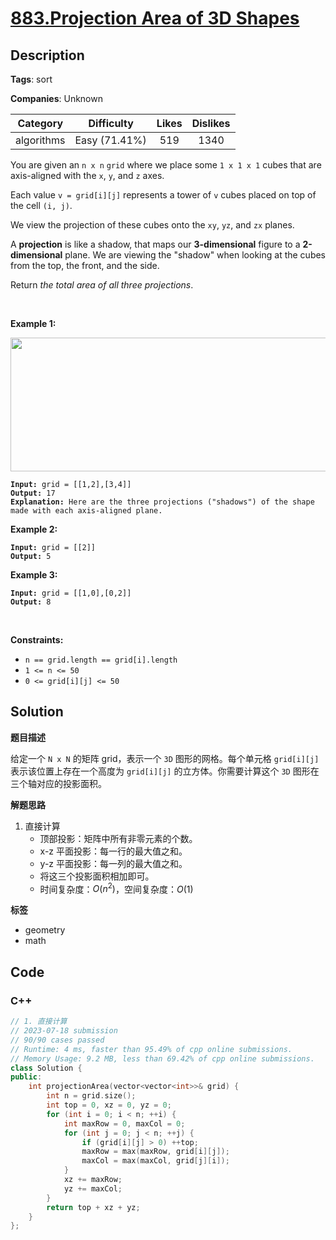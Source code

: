 # [883.Projection Area of 3D Shapes](https://leetcode.com/problems/projection-area-of-3d-shapes/description/)

## Description

**Tags**: sort

**Companies**: Unknown

|  Category  |  Difficulty   | Likes | Dislikes |
| :--------: | :-----------: | :---: | :------: |
| algorithms | Easy (71.41%) |  519  |   1340   |

<p>You are given an <code>n x n</code> <code>grid</code> where we place some <code>1 x 1 x 1</code> cubes that are axis-aligned with the <code>x</code>, <code>y</code>, and <code>z</code> axes.</p>
<p>Each value <code>v = grid[i][j]</code> represents a tower of <code>v</code> cubes placed on top of the cell <code>(i, j)</code>.</p>
<p>We view the projection of these cubes onto the <code>xy</code>, <code>yz</code>, and <code>zx</code> planes.</p>
<p>A <strong>projection</strong> is like a shadow, that maps our <strong>3-dimensional</strong> figure to a <strong>2-dimensional</strong> plane. We are viewing the &quot;shadow&quot; when looking at the cubes from the top, the front, and the side.</p>
<p>Return <em>the total area of all three projections</em>.</p>
<p>&nbsp;</p>
<p><strong class="example">Example 1:</strong></p>
<img alt="" src="https://s3-lc-upload.s3.amazonaws.com/uploads/2018/08/02/shadow.png" style="width: 800px; height: 214px;" />
<pre><code><strong>Input:</strong> grid = [[1,2],[3,4]]
<strong>Output:</strong> 17
<strong>Explanation:</strong> Here are the three projections (&quot;shadows&quot;) of the shape made with each axis-aligned plane.</code></pre>
<p><strong class="example">Example 2:</strong></p>
<pre><code><strong>Input:</strong> grid = [[2]]
<strong>Output:</strong> 5</code></pre>
<p><strong class="example">Example 3:</strong></p>
<pre><code><strong>Input:</strong> grid = [[1,0],[0,2]]
<strong>Output:</strong> 8</code></pre>
<p>&nbsp;</p>
<p><strong>Constraints:</strong></p>
<ul>
  <li><code>n == grid.length == grid[i].length</code></li>
  <li><code>1 &lt;= n &lt;= 50</code></li>
  <li><code>0 &lt;= grid[i][j] &lt;= 50</code></li>
</ul>

## Solution

**题目描述**

给定一个 `N x N` 的矩阵 grid，表示一个 `3D` 图形的网格。每个单元格 `grid[i][j]` 表示该位置上存在一个高度为 `grid[i][j]` 的立方体。你需要计算这个 `3D` 图形在三个轴对应的投影面积。

**解题思路**

1. 直接计算
   - 顶部投影：矩阵中所有非零元素的个数。
   - x-z 平面投影：每一行的最大值之和。
   - y-z 平面投影：每一列的最大值之和。
   - 将这三个投影面积相加即可。
   - 时间复杂度：$O(n^2)$，空间复杂度：$O(1)$

**标签**

- geometry
- math

<!-- code start -->
## Code

### C++

```cpp
// 1. 直接计算
// 2023-07-18 submission
// 90/90 cases passed
// Runtime: 4 ms, faster than 95.49% of cpp online submissions.
// Memory Usage: 9.2 MB, less than 69.42% of cpp online submissions.
class Solution {
public:
    int projectionArea(vector<vector<int>>& grid) {
        int n = grid.size();
        int top = 0, xz = 0, yz = 0;
        for (int i = 0; i < n; ++i) {
            int maxRow = 0, maxCol = 0;
            for (int j = 0; j < n; ++j) {
                if (grid[i][j] > 0) ++top;
                maxRow = max(maxRow, grid[i][j]);
                maxCol = max(maxCol, grid[j][i]);
            }
            xz += maxRow;
            yz += maxCol;
        }
        return top + xz + yz;
    }
};
```

<!-- code end -->
